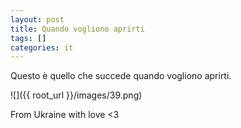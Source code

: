 ```yaml
---
layout: post
title: Quando vogliono aprirti
tags: []
categories: it
---
```

Questo è quello che succede quando vogliono aprirti.

![]({{ root_url }}/images/39.png)

From Ukraine with love \<3

